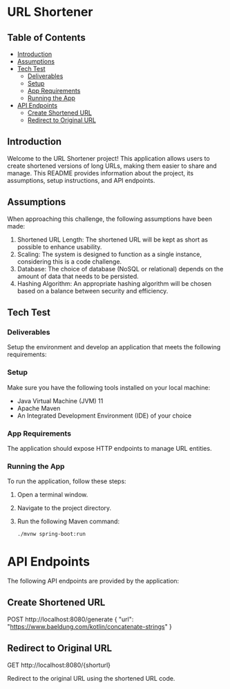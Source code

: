 # URL Shortener

## Table of Contents

- [Introduction](#introduction)
- [Assumptions](#assumptions)
- [Tech Test](#tech-test)
    - [Deliverables](#deliverables)
    - [Setup](#setup)
    - [App Requirements](#app-requirements)
    - [Running the App](#running-the-app)
- [API Endpoints](#api-endpoints)
    - [Create Shortened URL](#create-shortened-url)
    - [Redirect to Original URL](#redirect-to-original-url)

## Introduction

Welcome to the URL Shortener project! This application allows users to create shortened versions of long URLs, making them easier to share and manage. This README provides information about the project, its assumptions, setup instructions, and API endpoints.

## Assumptions

When approaching this challenge, the following assumptions have been made:

1. Shortened URL Length: The shortened URL will be kept as short as possible to enhance usability.
2. Scaling: The system is designed to function as a single instance, considering this is a code challenge.
3. Database: The choice of database (NoSQL or relational) depends on the amount of data that needs to be persisted.
4. Hashing Algorithm: An appropriate hashing algorithm will be chosen based on a balance between security and efficiency.

## Tech Test

### Deliverables

Setup the environment and develop an application that meets the following requirements:

### Setup

Make sure you have the following tools installed on your local machine:

- Java Virtual Machine (JVM) 11
- Apache Maven
- An Integrated Development Environment (IDE) of your choice

### App Requirements

The application should expose HTTP endpoints to manage URL entities.

### Running the App

To run the application, follow these steps:

1. Open a terminal window.
2. Navigate to the project directory.
3. Run the following Maven command:

   ```sh
   ./mvnw spring-boot:run


# API Endpoints
The following API endpoints are provided by the application:

## Create Shortened URL
POST http://localhost:8080/generate
{
"url": "https://www.baeldung.com/kotlin/concatenate-strings"
}

## Redirect to Original URL
GET http://localhost:8080/{shorturl}

Redirect to the original URL using the shortened URL code.


